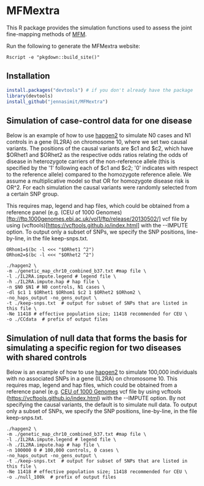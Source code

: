 # MFMextra

This R package provides the simulation functions used to assess the joint fine-mapping methods of 
[MFM](https://github.com/jennasimit/MFM).

Run the following to generate the MFMextra website:
```
Rscript -e "pkgdown::build_site()"
```

## Installation

```R
install.packages("devtools") # if you don't already have the package
library(devtools)
install_github("jennasimit/MFMextra")
```


## Simulation of case-control data for one disease

Below is an example of how to use [hapgen2](http://mathgen.stats.ox.ac.uk/genetics_software/hapgen/hapgen2.html) to 
simulate N0 cases and N1 controls in a gene (IL2RA) on chromosome 10, where we set two causal variants. The positions of 
the causal variants are $c1 and $c2, which have $ORhet1 and $ORhet2 as the respective odds ratios relating the odds of 
disease in heterozygote carriers of the non-reference allele (this is specified by the '1' following each of $c1 and $c2; 
'0' indicates with respect to the reference allele) compared to the homozygote reference allele. We assume a 
multiplicative model so that OR for homozygote disease risk is OR^2. For each simulation the causal variants were 
randomly selected from a certain SNP group.

This requires map, legend and hap files, which could be obtained from a reference panel (e.g. (CEU of 1000 
Genomes)[ftp://ftp.1000genomes.ebi.ac.uk/vol1/ftp/release/20130502/] vcf file by using 
(vcftools)[https://vcftools.github.io/index.html] with the --IMPUTE option. To output only a subset of SNPs, we specify 
the SNP positions, line-by-line, in the file keep-snps.txt.

```
ORhom1=$(bc -l <<< "$ORhet1 ^2")
ORhom2=$(bc -l <<< "$ORhet2 ^2")

./hapgen2 \
-m ./genetic_map_chr10_combined_b37.txt #map file \
-l ./IL2RA.impute.legend # legend file \
-h ./IL2RA.impute.hap # hap file \
-n $N0 $N1 # N0 controls, N1 cases \
-dl $c1 1 $ORhet1 $ORhom1 $c2 1 $ORhet2 $ORhom2 \
-no_haps_output -no_gens_output \
-t ./keep-snps.txt  # output for subset of SNPs that are listed in this file \
-Ne 11418 # effective population size; 11418 recommended for CEU \
-o ./CCdata  # prefix of output files
```



## Simulation of null data that forms the basis for simulating a specific region for two diseases with shared controls

Below is an example of how to use [hapgen2](http://mathgen.stats.ox.ac.uk/genetics_software/hapgen/hapgen2.html) to 
simulate 100,000 individuals with no associated SNPs in a gene (IL2RA) on chromosome 10. This requires map, legend and 
hap files, which could be obtained from a reference panel (e.g. [CEU of 1000 Genomes](ftp://ftp.1000genomes.ebi.ac.uk/vol1/ftp/release/20130502/) vcf file by using vcftools 
(https://vcftools.github.io/index.html) with the --IMPUTE option. By not specifying the causal variants, the default is 
to simulate null data. To output only a subset of SNPs, we specify the SNP positions, line-by-line, in the file 
keep-snps.txt.

```
./hapgen2 \
-m ./genetic_map_chr10_combined_b37.txt #map file \
-l ./IL2RA.impute.legend # legend file \
-h ./IL2RA.impute.hap # hap file \
-n 100000 0 # 100,000 controls, 0 cases \
-no_haps_output -no_gens_output \
-t ./keep-snps.txt  # output for subset of SNPs that are listed in this file \
-Ne 11418 # effective population size; 11418 recommended for CEU \
-o ./null_100k  # prefix of output files
```
